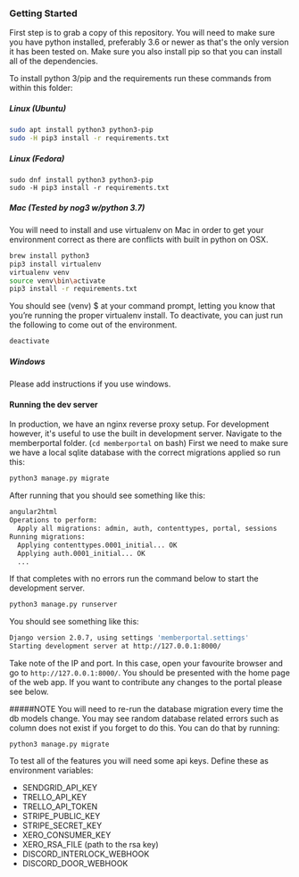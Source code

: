  ### Getting Started
 First step is to grab a copy of this repository. You will need to make sure you have python installed, preferably
 3.6 or newer as that's the only version it has been tested on. Make sure you also install pip so that you can install
 all of the dependencies.
 
 To install python 3/pip and the requirements run these commands from within this folder:
 ##### Linux (Ubuntu)
 
 ```bash
 sudo apt install python3 python3-pip
 sudo -H pip3 install -r requirements.txt
 ```
 
 ##### Linux (Fedora)
```
sudo dnf install python3 python3-pip
sudo -H pip3 install -r requirements.txt
```
 
 ##### Mac (Tested by nog3 w/python 3.7)
 You will need to install and use virtualenv on Mac in order to get your environment correct as there are conflicts with built in python on OSX.
 
```bash
brew install python3
pip3 install virtualenv
virtualenv venv 
source venv\bin\activate
pip3 install -r requirements.txt
```

You should see (venv) $ at your command prompt, letting you know that you’re running the proper virtualenv install. To deactivate, you can just run the following to come out of the environment.

```bash
deactivate
```

##### Windows
Please add instructions if you use windows.
 
#### Running the dev server
In production, we have an nginx reverse proxy setup. For development however, it's useful to use the built in development server. Navigate to the memberportal folder. (`cd memberportal` on bash) First we need to make sure we have a local sqlite database with the correct migrations applied so run this:

```bash
python3 manage.py migrate
```
 
After running that you should see something like this:
```bash
angular2html
Operations to perform:
  Apply all migrations: admin, auth, contenttypes, portal, sessions
Running migrations:
  Applying contenttypes.0001_initial... OK
  Applying auth.0001_initial... OK
  ...
```

If that completes with no errors run the command below to start the development server.

```bash
python3 manage.py runserver
```

You should see something like this:

```bash
Django version 2.0.7, using settings 'memberportal.settings'
Starting development server at http://127.0.0.1:8000/
```

Take note of the IP and port. In this case, open your favourite browser and go to `http://127.0.0.1:8000/`. You should
be presented with the home page of the web app. If you want to contribute any changes to the portal please see below.

#####NOTE
You will need to re-run the database migration every time the db models change. You may see random database related errors such as column does not exist if you forget to do this. You can do that by running:

```python3 manage.py migrate```

To test all of the features you will need some api keys. Define these as environment variables:
* SENDGRID_API_KEY
* TRELLO_API_KEY
* TRELLO_API_TOKEN
* STRIPE_PUBLIC_KEY
* STRIPE_SECRET_KEY
* XERO_CONSUMER_KEY
* XERO_RSA_FILE (path to the rsa key)
* DISCORD_INTERLOCK_WEBHOOK
* DISCORD_DOOR_WEBHOOK